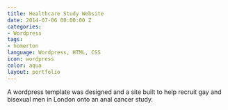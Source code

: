 ```yaml
---
title: Healthcare Study Website
date: 2014-07-06 00:00:00 Z
categories:
- Wordpress
tags:
- homerton
language: Wordpress, HTML, CSS
icon: wordpress
color: aqua
layout: portfolio
---
```


A wordpress template was designed and a site built to help recruit gay and bisexual men in London onto an anal cancer study.
